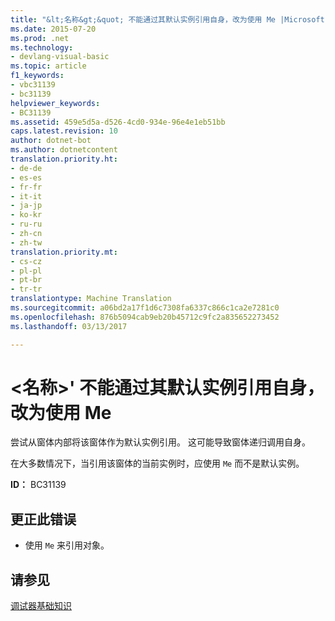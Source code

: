 ```yaml
---
title: "&lt;名称&gt;&quot; 不能通过其默认实例引用自身，改为使用 Me |Microsoft 文档"
ms.date: 2015-07-20
ms.prod: .net
ms.technology:
- devlang-visual-basic
ms.topic: article
f1_keywords:
- vbc31139
- bc31139
helpviewer_keywords:
- BC31139
ms.assetid: 459e5d5a-d526-4cd0-934e-96e4e1eb51bb
caps.latest.revision: 10
author: dotnet-bot
ms.author: dotnetcontent
translation.priority.ht:
- de-de
- es-es
- fr-fr
- it-it
- ja-jp
- ko-kr
- ru-ru
- zh-cn
- zh-tw
translation.priority.mt:
- cs-cz
- pl-pl
- pt-br
- tr-tr
translationtype: Machine Translation
ms.sourcegitcommit: a06bd2a17f1d6c7308fa6337c866c1ca2e7281c0
ms.openlocfilehash: 876b5094cab9eb20b45712c9fc2a835652273452
ms.lasthandoff: 03/13/2017

---
```

# <a name="39ltnamegt39-cannot-refer-to-itself-through-its-default-instance-use-39me39-instead"></a>&lt;名称&gt;' 不能通过其默认实例引用自身，改为使用 Me
尝试从窗体内部将该窗体作为默认实例引用。 这可能导致窗体递归调用自身。  
  
 在大多数情况下，当引用该窗体的当前实例时，应使用 `Me` 而不是默认实例。  
  
 **ID：** BC31139  
  
## <a name="to-correct-this-error"></a>更正此错误  
  
-   使用 `Me` 来引用对象。  
  
## <a name="see-also"></a>请参见  
 [调试器基础知识](https://docs.microsoft.com/visualstudio/debugger/debugger-basics)
